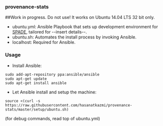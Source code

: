 ### provenance-stats

##Work in progress. Do not use!
It works on Ubuntu 14.04 LTS 32 bit only.

- ubuntu.yml: Ansible Playbook that sets up development environment for [SPADE][1], tailored for --insert details--.
- ubuntu.sh: Automates the install process by invoking Ansible.
- localhost: Required for Ansible.

### Usage

- Install Ansible:
```
sudo add-apt-repository ppa:ansible/ansible
sudo apt-get update
sudo apt-get install ansible
```

- Let Ansible install and setup the machine:
```
source <(curl -s https://raw.githubusercontent.com/hasanatkazmi/provenance-stats/master/setup/ubuntu.sh)
```
(for debug commands, read top of ubuntu.yml)
      

  [1]: https://github.com/ashish-gehani/SPADE

  

